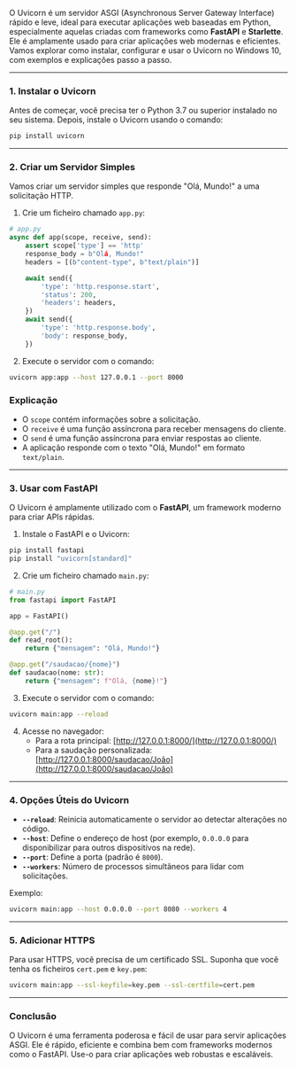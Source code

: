 O Uvicorn é um servidor ASGI (Asynchronous Server Gateway Interface) rápido e leve, ideal para executar aplicações web baseadas em Python, especialmente aquelas criadas com frameworks como **FastAPI** e **Starlette**. Ele é amplamente usado para criar aplicações web modernas e eficientes. Vamos explorar como instalar, configurar e usar o Uvicorn no Windows 10, com exemplos e explicações passo a passo.

---

### **1. Instalar o Uvicorn**
Antes de começar, você precisa ter o Python 3.7 ou superior instalado no seu sistema. Depois, instale o Uvicorn usando o comando:

```bash
pip install uvicorn
```

---

### **2. Criar um Servidor Simples**
Vamos criar um servidor simples que responde "Olá, Mundo!" a uma solicitação HTTP.

1. Crie um ficheiro chamado `app.py`:

```python
# app.py
async def app(scope, receive, send):
    assert scope['type'] == 'http'
    response_body = b"Olá, Mundo!"
    headers = [(b"content-type", b"text/plain")]

    await send({
        'type': 'http.response.start',
        'status': 200,
        'headers': headers,
    })
    await send({
        'type': 'http.response.body',
        'body': response_body,
    })
```

2. Execute o servidor com o comando:

```bash
uvicorn app:app --host 127.0.0.1 --port 8000
```

### **Explicação**
- O `scope` contém informações sobre a solicitação.
- O `receive` é uma função assíncrona para receber mensagens do cliente.
- O `send` é uma função assíncrona para enviar respostas ao cliente.
- A aplicação responde com o texto "Olá, Mundo!" em formato `text/plain`.

---

### **3. Usar com FastAPI**
O Uvicorn é amplamente utilizado com o **FastAPI**, um framework moderno para criar APIs rápidas.

1. Instale o FastAPI e o Uvicorn:

```bash
pip install fastapi
pip install "uvicorn[standard]"
```

2. Crie um ficheiro chamado `main.py`:

```python
# main.py
from fastapi import FastAPI

app = FastAPI()

@app.get("/")
def read_root():
    return {"mensagem": "Olá, Mundo!"}

@app.get("/saudacao/{nome}")
def saudacao(nome: str):
    return {"mensagem": f"Olá, {nome}!"}
```

3. Execute o servidor com o comando:

```bash
uvicorn main:app --reload
```

4. Acesse no navegador:
   - Para a rota principal: [http://127.0.0.1:8000/](http://127.0.0.1:8000/)
   - Para a saudação personalizada: [http://127.0.0.1:8000/saudacao/João](http://127.0.0.1:8000/saudacao/João)

---

### **4. Opções Úteis do Uvicorn**
- **`--reload`**: Reinicia automaticamente o servidor ao detectar alterações no código.
- **`--host`**: Define o endereço de host (por exemplo, `0.0.0.0` para disponibilizar para outros dispositivos na rede).
- **`--port`**: Define a porta (padrão é `8000`).
- **`--workers`**: Número de processos simultâneos para lidar com solicitações.

Exemplo:

```bash
uvicorn main:app --host 0.0.0.0 --port 8080 --workers 4
```

---

### **5. Adicionar HTTPS**
Para usar HTTPS, você precisa de um certificado SSL. Suponha que você tenha os ficheiros `cert.pem` e `key.pem`:

```bash
uvicorn main:app --ssl-keyfile=key.pem --ssl-certfile=cert.pem
```

---

### **Conclusão**
O Uvicorn é uma ferramenta poderosa e fácil de usar para servir aplicações ASGI. Ele é rápido, eficiente e combina bem com frameworks modernos como o FastAPI. Use-o para criar aplicações web robustas e escaláveis.

